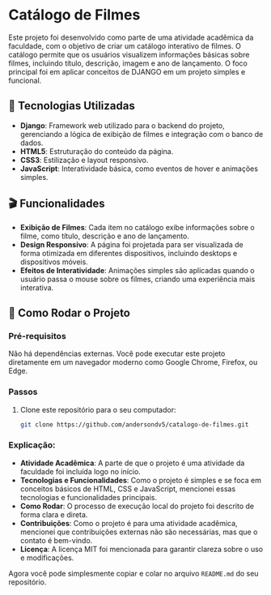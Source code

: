 # Catálogo de Filmes

Este projeto foi desenvolvido como parte de uma atividade acadêmica da faculdade, com o objetivo de criar um catálogo interativo de filmes. O catálogo permite que os usuários visualizem informações básicas sobre filmes, incluindo título, descrição, imagem e ano de lançamento. O foco principal foi em aplicar conceitos de DJANGO em um projeto simples e funcional.

## 🚀 Tecnologias Utilizadas

- **Django**: Framework web utilizado para o backend do projeto, gerenciando a lógica de exibição de filmes e integração com o banco de dados.
- **HTML5**: Estruturação do conteúdo da página.
- **CSS3**: Estilização e layout responsivo.
- **JavaScript**: Interatividade básica, como eventos de hover e animações simples.

## 🎬 Funcionalidades

- **Exibição de Filmes**: Cada item no catálogo exibe informações sobre o filme, como título, descrição e ano de lançamento.
- **Design Responsivo**: A página foi projetada para ser visualizada de forma otimizada em diferentes dispositivos, incluindo desktops e dispositivos móveis.
- **Efeitos de Interatividade**: Animações simples são aplicadas quando o usuário passa o mouse sobre os filmes, criando uma experiência mais interativa.

## 🔧 Como Rodar o Projeto

### Pré-requisitos

Não há dependências externas. Você pode executar este projeto diretamente em um navegador moderno como Google Chrome, Firefox, ou Edge.

### Passos

1. Clone este repositório para o seu computador:
   ```bash
   git clone https://github.com/andersondv5/catalogo-de-filmes.git


### Explicação:
- **Atividade Acadêmica**: A parte de que o projeto é uma atividade da faculdade foi incluída logo no início.
- **Tecnologias e Funcionalidades**: Como o projeto é simples e se foca em conceitos básicos de HTML, CSS e JavaScript, mencionei essas tecnologias e funcionalidades principais.
- **Como Rodar**: O processo de execução local do projeto foi descrito de forma clara e direta.
- **Contribuições**: Como o projeto é para uma atividade acadêmica, mencionei que contribuições externas não são necessárias, mas que o contato é bem-vindo.
- **Licença**: A licença MIT foi mencionada para garantir clareza sobre o uso e modificações.

Agora você pode simplesmente copiar e colar no arquivo `README.md` do seu repositório.

